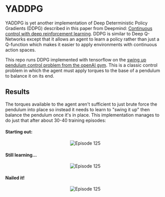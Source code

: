 # YADDPG

YADDPG is yet another implementation of Deep Deterministic Policy Gradients (DDPG) described in this paper from Deepmind: [Continuous control with deep reinforcement learning](https://arxiv.org/abs/1509.02971). DDPG is similar to Deep Q-Networks except that it allows an agent to learn a policy rather than just a Q-function which makes it easier to apply environments with continuous action spaces.

This repo runs DDPG implemented with tensorflow on the [swing up pendulum control problem from the openAI gym](https://gym.openai.com/envs/Pendulum-v0/). This is a classic control problem in which the agent must apply torques to the base of a pendulum to balance it on its end. 

## Results

The torques available to the agent aren't sufficient to just brute force the pendulum into place so instead it needs to learn to "swing it up" then balance the pendulum once it's in place. This implementation manages to do just that after about 30-40 training episodes:

#### Starting out:

<p align="center">
  <img src="https://user-images.githubusercontent.com/2457362/36352304-29b762e6-14fa-11e8-92d5-047e8ee0e2e9.gif" alt="Episode 125"/>
</p>

#### Still learning...
<p align="center">
  <img src="https://user-images.githubusercontent.com/2457362/36352294-0b315322-14fa-11e8-9760-9bd774c35d03.gif" alt="Episode 125"/>
</p>

#### Nailed it!

<p align="center">
  <img src="https://user-images.githubusercontent.com/2457362/36352295-0b57ffd6-14fa-11e8-82bd-effc2794d479.gif" alt="Episode 125"/>
</p>
